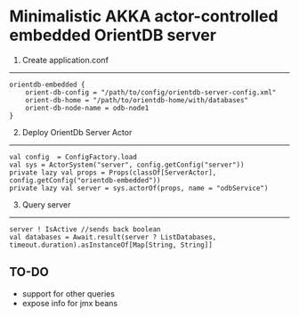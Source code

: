 Minimalistic AKKA actor-controlled embedded OrientDB server
===========================================================

1. Create application.conf
--------------------------

	orientdb-embedded { 
		orient-db-config = "/path/to/config/orientdb-server-config.xml"
		orient-db-home = "/path/to/orientdb-home/with/databases"
		orient-db-node-name = odb-node1
	}

2. Deploy OrientDb Server Actor
-------------------------------

	val config  = ConfigFactory.load
	val sys = ActorSystem("server", config.getConfig("server"))
	private lazy val props = Props(classOf[ServerActor], config.getConfig("orientdb-embedded"))
	private lazy val server = sys.actorOf(props, name = "odbService")

3. Query server
---------------
	
	server ! IsActive //sends back boolean
	val databases = Await.result(server ? ListDatabases, timeout.duration).asInstanceOf[Map[String, String]]
  	
TO-DO
-----

* support for other queries
* expose info for jmx beans
  	
